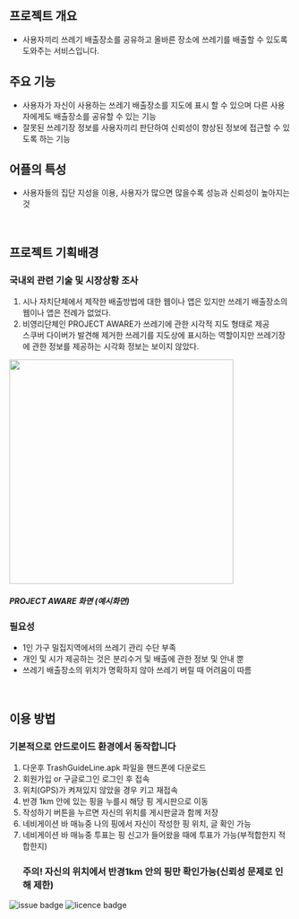 <h2>프로젝트 개요</h2>
<ul>
  <li>사용자끼리 쓰레기 배출장소를 공유하고 올바른 장소에 쓰레기를 배출할 수 있도록 도와주는 서비스입니다.</li>
</ul>
<h2>주요 기능</h2>
<ul>
  <li>사용자가 자신이 사용하는 쓰레기 배출장소를 지도에 표시 할 수 있으며 다른 사용자에게도 배출장소를 공유할 수 있는 기능</li>
  <li>잘못된 쓰레기장 정보를 사용자끼리 판단하여 신뢰성이 향상된 정보에 접근할 수 있도록 하는 기능</li>
</ul>
<h2>어플의 특성</h2>
<ul>
  <li>사용자들의 집단 지성을 이용, 사용자가 많으면 많을수록 성능과 신뢰성이 높아지는 것</li>
</ul>
<br>
<h2>프로젝트 기획배경</h2>
<h3>국내외 관련 기술 및 시장상황 조사</h3>
<ol start="1">
    <li>시나 자치단체에서 제작한 배출방법에 대한 웹이나 앱은 있지만 쓰레기 배출장소의 웹이나 앱은 전례가 없었다.</li>
    <li>비영리단체인 PROJECT AWARE가 쓰레기에 관한 시각적 지도 형태로 제공 <br>
        스쿠버 다이버가 발견해 제거한 쓰레기를 지도상에 표시하는 역할이지만 쓰레기장에 관한 정보를 제공하는 시각화 정보는 보이지 않았다.</li>
</ol>
  

<img src="https://user-images.githubusercontent.com/49227888/131796975-2358b425-1bf1-48c5-a59b-d2e49d45f48a.png" weight=400 height=400>
<h5>PROJECT AWARE 화면 (예시화면)</h5>

<h3>필요성</h3>
  <ul>
  <li>1인 가구 밀집지역에서의 쓰레기 관리 수단 부족</li>
  <li>개인 및 시가 제공하는 것은 분리수거 및 배출에 관한 정보 및 안내 뿐</li>
  <li>쓰레기 배출장소의 위치가 명확하지 않아 쓰레기 버릴 때 어려움이 따름</li>
  </ul>
<br>
<h2>이용 방법</h2>
<h3>기본적으로 안드로이드 환경에서 동작합니다</h3>
<ol start="1">
    <li>다운후 TrashGuideLine.apk 파일을 핸드폰에 다운로드</li>
    <li>회원가입 or 구글로그인 로그인 후 접속</li>
    <li>위치(GPS)가 켜져있지 않았을 경우 키고 재접속</li>
    <li>반경 1km 안에 있는 핑을 누를시 해당 핑 게시판으로 이동</li>
    <li>작성하기 버튼을 누르면 자신의 위치를 게시판글과 함께 저장</li>
    <li>네비게이션 바 매뉴중 나의 핑에서 자신이 작성한 핑 위치, 글 확인 가능</li>
    <li>네비게이션 바 매뉴중 투표는 핑 신고가 들어왔을 때에 투표가 가능(부적합한지 적합한지)</li>
    
  <h3>주의! 자신의 위치에서 반경1km 안의 핑만 확인가능(신뢰성 문제로 인해 제한)</h3>

</ol>
  
  
 ![issue badge](https://img.shields.io/github/issues/nexiom1221/trashGuideLine)
 ![licence badge](https://img.shields.io/github/license/nexiom1221/trashGuideLine)
